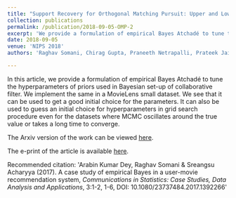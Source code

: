 ```yaml
---
title: "Support Recovery for Orthogonal Matching Pursuit: Upper and Lower bounds"
collection: publications
permalink: /publication/2018-09-05-OMP-2
excerpt: 'We provide a formulation of empirical Bayes Atchadé to tune the hyperparameters of priors used in Bayesian set-up of collaborative filter.'
date: 2018-09-05
venue: 'NIPS 2018'
authors: 'Raghav Somani, Chirag Gupta, Praneeth Netrapalli, Prateek Jain'

---
```

In this article, we provide a formulation of empirical Bayes Atchadé to tune the hyperparameters of priors used in Bayesian set-up of collaborative filter. We implement the same in a MovieLens small dataset. We see that it can be used to get a good initial choice for the parameters. It can also be used to guess an initial choice for hyperparameters in grid search procedure even for the datasets where MCMC oscillates around the true value or takes a long time to converge.

The Arxiv version of the work can be viewed [here](https://arxiv.org/pdf/1707.02294.pdf).

The e-print of the article is available [here](http://www.tandfonline.com/eprint/P63VhqP5wpNJjqqTe9V3/full).

Recommended citation: 'Arabin Kumar Dey, Raghav Somani & Sreangsu Acharyya (2017). A case study of empirical Bayes in a user-movie recommendation system, <i>Communications in Statistics: Case Studies, Data Analysis and Applications</i>, 3:1-2, 1-6, DOI: 10.1080/23737484.2017.1392266'